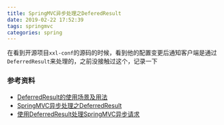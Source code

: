 ```yaml
---
title: SpringMVC异步处理之DeferedResult
date: 2019-02-22 17:52:39
tags: springmvc
categories: spring
---
```


在看到开源项目`xxl-conf`的源码的时候，看到他的配置变更后通知客户端是通过`DeferredResult`来处理的，之前没接触过这个，记录一下





### 参考资料
- [DeferredResult的使用场景及用法](https://my.oschina.net/ojeta/blog/806087)
- [SpringMVC异步处理之DeferredResult](https://www.jianshu.com/p/acd4bbd83314)
- [使用DeferredResult处理SpringMVC异步请求](https://zhuanlan.zhihu.com/p/31223106)